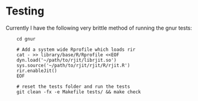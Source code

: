 # Testing

Currently I have the following very brittle method of running the gnur tests:

        cd gnur

        # Add a system wide Rprofile which loads rir
        cat - >> library/base/R/Rprofile <<EOF
        dyn.load('~/path/to/rjit/librjit.so')
        sys.source('~/path/to/rjit/rjit/R/rjit.R')
        rir.enableJit()
        EOF

        # reset the tests folder and run the tests
        git clean -fx -e Makefile tests/ && make check

